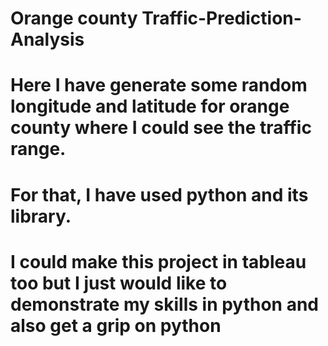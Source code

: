# Orange county Traffic-Prediction-Analysis
# Here I have generate some random longitude and latitude for orange county where I could see the traffic range.
# For that, I have used python and its library.
# I could make this project in tableau too but I just would like to demonstrate my skills in python and also get a grip on python
